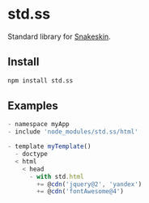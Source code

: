 std.ss
======

Standard library for [Snakeskin](https://github.com/SnakeskinTpl/Snakeskin).

## Install

```bash
npm install std.ss
```

## Examples

```js
- namespace myApp
- include 'node_modules/std.ss/html'

- template myTemplate()
  - doctype
  < html
    < head
      - with std.html
        += @cdn('jquery@2', 'yandex')
        += @cdn('fontAwesome@4')
```
